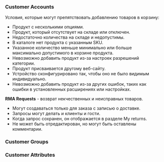 ### Customer Accounts

Условия, которые могут препятствовать добавлению товаров в корзину:
* Продукт с несколькими опциями.
* Продукт, который отсутствует на складе или отключен.
* Недостаточно количества на складе и недопустимы.
* В каталоге нет продукта с указанным SKU.
* Указанное количество меньше минимально или больше максимально допустимого в корзине продукта.
* Невозможно добавить продукт из-за настроек разрешений категории.
* Продукт присваивается другому веб-сайту.
* Устройство сконфигурировано так, чтобы оно не было видимым индивидуально.
* Невозможно добавить продукт из-за других ошибок, таких как ошибки в установленных расширениях или настройках.


 __RMA Requests__ - возврат некчественных и неисправных товаров. 
 * Могут создаваться только для заказа с записью о доставке.
 * Запросы могут делать и клиенты и гости.
 * Когда запрос сохранен, он отображается в разделе My returns.
 * Не может быть отредактирован, но могут быть оставлены комментарии.

### Customer Groups
### Customer Attributes